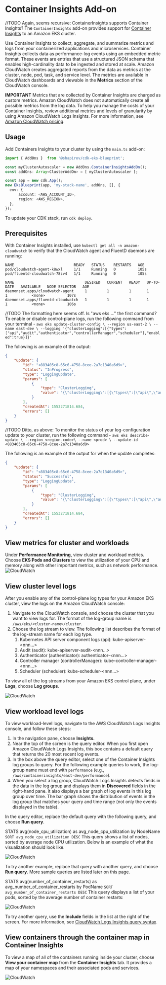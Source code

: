 # Container Insights Add-on

//TODO Again, seems recursive: ContainerInsights supports Container Insights?
The `ContainerInsights` add-on provides support for [Container Insights](https://docs.aws.amazon.com/AmazonCloudWatch/latest/monitoring/deploy-container-insights-EKS.html) to an Amazon EKS cluster.

Use Container Insights to collect, aggregate, and summarize metrics and logs from your containerized applications and microservices. Container Insights collects data as performance-log events using an embedded metric format. These events are entries that use a structured JSON schema that enables high-cardinality data to be ingested and stored at scale. Amazon CloudWatch creates aggregated reports from the data as metrics at the cluster, node, pod, task, and service level. The metrics are available in CloudWatch dashboards and viewable in the **Metrics** section of the CloudWatch console.

**IMPORTANT**
Metrics that are collected by Container Insights are charged as custom metrics. Amazon CloudWatch does not automatically create all possible metrics from the log data. To help you manage the costs of your Container Insights, review additional metrics and levels of granularity by using Amazon CloudWatch Logs Insights. For more information, see [Amazon CloudWatch pricing](https://aws.amazon.com/cloudwatch/pricing/).

## Usage

Add Containers Insights to your cluster by using the `main.ts` add-on: 

```typescript
import { AddOns }  from '@shapirov/cdk-eks-blueprint';

const myClusterAutoscaler = new AddOns.ContainerInsightsAddOn();
const addOns: Array<ClusterAddOn> = [ myClusterAutoscaler ];

const app = new cdk.App();
new EksBlueprint(app, 'my-stack-name', addOns, [], {
  env: {
      account: <AWS_ACCOUNT_ID>,
      region: <AWS_REGION>,
  },
});
```

To update your CDK stack, run `cdk deploy`. 

## Prerequisites

With Container Insights installed, use `kubectl get all -n amazon-cloudwatch` to verify that the CloudWatch agent and FluentD daemons are running:
```
NAME                           READY   STATUS    RESTARTS   AGE
pod/cloudwatch-agent-k8wxl     1/1     Running   0          105s
pod/fluentd-cloudwatch-78zv4   1/1     Running   0          105s

NAME                                DESIRED   CURRENT   READY   UP-TO-DATE   AVAILABLE   NODE SELECTOR   AGE
daemonset.apps/cloudwatch-agent     1         1         1       1            1           <none>          107s
daemonset.apps/fluentd-cloudwatch   1         1         1       1            1           <none>          106s
```
//TODO The formatting here seems off. Is "aws eks ..." the first command?
To enable or disable control-plane logs, run the following command from your terminal - `aws eks update-cluster-config \
    --region us-east-2 \
    --name east-dev \
    --logging '{"clusterLogging":[{"types":["api","audit","authenticator","controllerManager","scheduler"],"enabled":true}]}'`

The following is an example of the output:
```json
{
    "update": {
        "id": "<883405c8-65c6-4758-8cee-2a7c1340a6d9>",
        "status": "InProgress",
        "type": "LoggingUpdate",
        "params": [
            {
                "type": "ClusterLogging",
                "value": "{\"clusterLogging\":[{\"types\":[\"api\",\"audit\",\"authenticator\",\"controllerManager\",\"scheduler\"],\"enabled\":true}]}"
            }
        ],
        "createdAt": 1553271814.684,
        "errors": []
    }
}
```
//TODO Ditto, as above:
To monitor the status of your log-configuration update to your cluster, run the following command - `aws eks describe-update \
    --region <region-code>\
    --name <prod> \
    --update-id <883405c8-65c6-4758-8cee-2a7c1340a6d9>`

The following is an example of the output for when the update completes: 

```json
{
    "update": {
        "id": "<883405c8-65c6-4758-8cee-2a7c1340a6d9>",
        "status": "Successful",
        "type": "LoggingUpdate",
        "params": [
            {
                "type": "ClusterLogging",
                "value": "{\"clusterLogging\":[{\"types\":[\"api\",\"audit\",\"authenticator\",\"controllerManager\",\"scheduler\"],\"enabled\":true}]}"
            }
        ],
        "createdAt": 1553271814.684,
        "errors": []
    }
}
```

## View metrics for cluster and workloads
Under **Performance Monitoring**, view cluster and workload metrics. Choose **EKS Pods and Clusters** to view the utilization of your CPU and memory along with other important metrics, such as network performance. 
![CloudWatch](../assets/screenshots/eks-blueprint-cwinsights-performance-monitoring.png)

## View cluster level logs
After you enable any of the control-plane log types for your Amazon EKS cluster, view the logs on the Amazon CloudWatch console:

1. Navigate to the CloudWatch console, and choose the cluster that you want to view logs for. The format of the log-group name is `/aws/eks/<cluster-name>/cluster`.
2. Choose the log stream to view. The following list describes the format of the log-stream name for each log type.
   1. Kubernetes API server component logs (api): kube-apiserver-<nnn...>
   2. Audit (audit): kube-apiserver-audit-<nnn...>
   3. Authenticator (authenticator): authenticator-<nnn...>
   4. Controller manager (controllerManager): kube-controller-manager-<nnn...>
   5. Scheduler (scheduler): kube-scheduler-<nnn...>

To view all of the log streams from your Amazon EKS control plane, under **Logs**, choose **Log groups**. 

![CloudWatch](../assets/screenshots/eks-blueprint-cwlogs.png)


## View workload level logs

To view workload-level logs, navigate to the AWS CloudWatch Logs Insights console, and follow these steps: 

1. In the navigation pane, choose **Insights**.
2. Near the top of the screen is the query editor. When you first open Amazon CloudWatch Logs Insights, this box contains a default query that returns the 20 most recent log events.
3. In the box above the query editor, select one of the Container Insights log groups to query. For the following example queries to work, the log-group name must end with `performance` (e.g., `/aws/containerinsights/east-dev/performance`).
4. When you select a log group, CloudWatch Logs Insights detects fields in the data in the log group and displays them in **Discovered** fields in the right-hand pane. It also displays a bar graph of log events in this log group over time. The bar graph shows the distribution of events in the log group that matches your query and time range (not only the events displayed in the table).

In the query editor, replace the default query with the following query, and choose **Run query**.

STATS avg(node_cpu_utilization) as avg_node_cpu_utilization by NodeName
`SORT avg_node_cpu_utilization DESC`
This query shows a list of nodes, sorted by average node CPU utilization. Below is an example of what the visualization should look like.

![CloudWatch](../assets/screenshots/eks-blueprint-cloudwatch-loginsights.png)

To try another example, replace that query with another query, and choose **Run query**. More sample queries are listed later on this page.

STATS avg(number_of_container_restarts) as avg_number_of_container_restarts by PodName
`SORT avg_number_of_container_restarts DESC`
This query displays a list of your pods, sorted by the average number of container restarts:

![CloudWatch](../assets/screenshots/eks-blueprint-cloudwatch-loginsights-2.png)

To try another query, use the **Include** fields in the list at the right of the screen. For more information, see [CloudWatch Logs Insights query syntax](https://docs.aws.amazon.com/AmazonCloudWatch/latest/logs/CWL_QuerySyntax.html).

## View containers through the container map in Container Insights

To view a map of all of the containers running inside your cluster, choose **View your container map** from the **Container Insights** tab. It provides a map of your namespaces and their associated pods and services.

![CloudWatch](../assets/screenshots/eks-blueprint-container-insights.png)